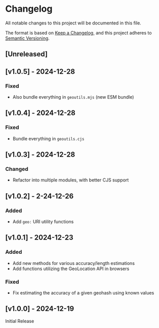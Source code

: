 <!-- markdownlint-disable -->
# Changelog
All notable changes to this project will be documented in this file.

The format is based on [Keep a Changelog](https://keepachangelog.com/en/1.0.0/),
and this project adheres to [Semantic Versioning](https://semver.org/spec/v2.0.0.html).

## [Unreleased]

## [v1.0.5] - 2024-12-28

### Fixed
- Also bundle everything in `geoutils.mjs` (new ESM bundle)

## [v1.0.4] - 2024-12-28

### Fixed
- Bundle everything in `geoutils.cjs`

## [v1.0.3] - 2024-12-28

### Changed
- Refactor into multiple modules, with better CJS support

## [v1.0.2] - 2-24-12-26

### Added
- Add `geo:` URI utility functions

## [v1.0.1] - 2024-12-23

### Added
- Add new methods for various accuracy/length estimations
- Add functions utilizing the GeoLocation API in browsers

### Fixed
- Fix estimating the accuracy of a given geohash using known values

## [v1.0.0] - 2024-12-19

Initial Release
